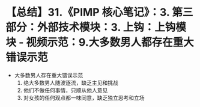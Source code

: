 # 【总结】31.《PIMP 核心笔记》：3. 第三部分：外部技术模块：3. 上钩：上钩模块 - 视频示范：9.大多数男人都存在重大错误示范

-   大多数男人存在重大错误示范
    1.  绝大多数男人随波逐流，缺乏主见和挑战
    2.  他们不做任何事情，只顺从他人意见
    3.  对女孩的任何观点都一味同意，缺乏独立思考和立场